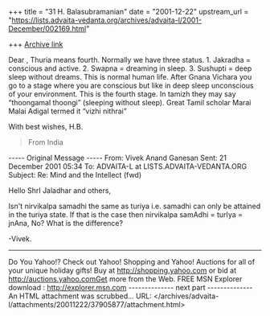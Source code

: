 +++
title = "31 H. Balasubramanian"
date = "2001-12-22"
upstream_url = "https://lists.advaita-vedanta.org/archives/advaita-l/2001-December/002169.html"

+++
[Archive link](https://lists.advaita-vedanta.org/archives/advaita-l/2001-December/002169.html)


Dear ,
Thuria means fourth.  Normally we have three status. 1. Jakradha = conscious and active.  2. Swapna = dreaming in sleep.  3. Sushupti = deep sleep without dreams. This is normal human life.  After Gnana Vichara you go to a stage where you are conscious but like in deep sleep unconscious of your environment.  This is the fourth stage.  In tamizh they may say “thoongamal thoongi” (sleeping without sleep).  Great Tamil scholar Marai Malai Adigal termed it “vizhi nithrai”

With best wishes,
H.B.
>From India

----- Original Message -----
From: Vivek Anand Ganesan
Sent: 21 December 2001 05:34
To: ADVAITA-L at LISTS.ADVAITA-VEDANTA.ORG
Subject: Re: Mind and the Intellect (fwd)

Hello ShrI Jaladhar and others,

Isn't nirvikalpa samadhi the same as turiya i.e. samadhi
can only be attained in the turiya state.  If that is the
case then nirvikalpa samAdhi = turIya = jnAna, No?  What
is the difference?

-Vivek.

__________________________________________________
Do You Yahoo!?
Check out Yahoo! Shopping and Yahoo! Auctions for all of
your unique holiday gifts! Buy at http://shopping.yahoo.com
or bid at http://auctions.yahoo.comGet more from the Web.  FREE MSN Explorer download : http://explorer.msn.com
-------------- next part --------------
An HTML attachment was scrubbed...
URL: </archives/advaita-l/attachments/20011222/37905877/attachment.html>
